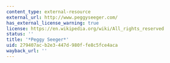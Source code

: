 ```yaml
---
content_type: external-resource
external_url: http://www.peggyseeger.com/
has_external_license_warning: true
license: https://en.wikipedia.org/wiki/All_rights_reserved
status: ''
title: '*Peggy Seeger*'
uid: 279407ac-b2e3-447d-980f-fe8c5fce4aca
wayback_url: ''
---
```

